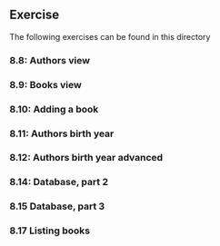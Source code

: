 ## Exercise

The following exercises can be found in this directory

### 8.8: Authors view

### 8.9: Books view

### 8.10: Adding a book

### 8.11: Authors birth year

### 8.12: Authors birth year advanced

### 8.14: Database, part 2

### 8.15 Database, part 3

### 8.17 Listing books
